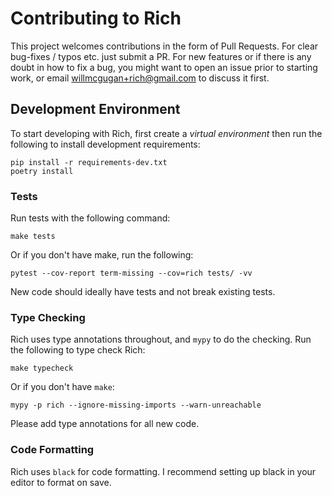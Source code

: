 # Contributing to Rich

This project welcomes contributions in the form of Pull Requests. For clear bug-fixes / typos etc. just submit a PR. For new features or if there is any doubt in how to fix a bug, you might want to open an issue prior to starting work, or email willmcgugan+rich@gmail.com to discuss it first.

## Development Environment

To start developing with Rich, first create a _virtual environment_ then run the following to install development requirements:

```
pip install -r requirements-dev.txt
poetry install
```

### Tests

Run tests with the following command:

```
make tests
```

Or if you don't have make, run the following:

```
pytest --cov-report term-missing --cov=rich tests/ -vv
```

New code should ideally have tests and not break existing tests.

### Type Checking

Rich uses type annotations throughout, and `mypy` to do the checking. Run the following to type check Rich:

```
make typecheck
```

Or if you don't have `make`:

```
mypy -p rich --ignore-missing-imports --warn-unreachable
```

Please add type annotations for all new code.

### Code Formatting

Rich uses `black` for code formatting. I recommend setting up black in your editor to format on save.
